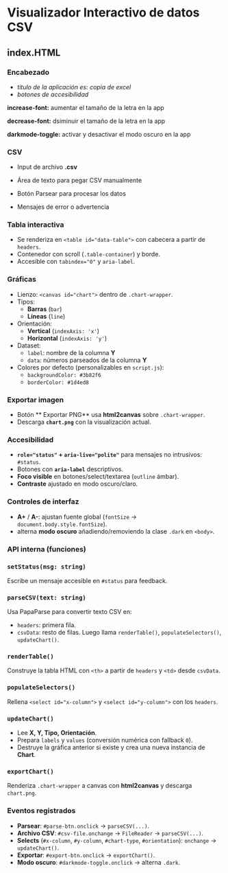# Visualizador Interactivo de datos CSV

## index.HTML
### Encabezado
* *titulo de la aplicación es: copia de excel*
* *botones de accesibilidad*

 **increase-font:** aumentar el tamaño de la letra en la app

 **decrease-font:** dsiminuir el tamaño de la letra en la app

 **darkmode-toggle:** activar y desactivar el modo oscuro en la app

### CSV
* Input de archivo **.csv**

* Área de texto para pegar CSV manualmente

* Botón Parsear para procesar los datos

* Mensajes de error o advertencia

### Tabla interactiva
- Se renderiza en `<table id="data-table">` con cabecera a partir de `headers`.
- Contenedor con scroll (`.table-container`) y borde.
- Accesible con `tabindex="0"` y `aria-label`.

### Gráficas
- Lienzo: `<canvas id="chart">` dentro de `.chart-wrapper`.
- Tipos:
  - **Barras** (`bar`)
  - **Líneas** (`line`)
- Orientación:
  - **Vertical** (`indexAxis: 'x'`)
  - **Horizontal** (`indexAxis: 'y'`)
- Dataset:
  - `label`: nombre de la columna **Y**
  - `data`: números parseados de la columna **Y**
- Colores por defecto (personalizables en `script.js`):
  - `backgroundColor: #3b82f6`
  - `borderColor: #1d4ed8`


### Exportar imagen
- Botón ** Exportar PNG** usa **html2canvas** sobre `.chart-wrapper`.
- Descarga **`chart.png`** con la visualización actual.


### Accesibilidad
- **`role="status"` + `aria-live="polite"`** para mensajes no intrusivos: `#status`.
- Botones con **`aria-label`** descriptivos.
- **Foco visible** en botones/select/textarea (`outline` ámbar).
- **Contraste** ajustado en modo oscuro/claro.


### Controles de interfaz
- **A+** / **A-**: ajustan fuente global (`fontSize` → `document.body.style.fontSize`).
- alterna **modo oscuro** añadiendo/removiendo la clase `.dark` en `<body>`.


### API interna (funciones)

### `setStatus(msg: string)`
Escribe un mensaje accesible en `#status` para feedback.

### `parseCSV(text: string)`
Usa PapaParse para convertir texto CSV en:
- `headers`: primera fila.
- `csvData`: resto de filas.
Luego llama `renderTable()`, `populateSelectors()`, `updateChart()`.

### `renderTable()`
Construye la tabla HTML con `<th>` a partir de `headers` y `<td>` desde `csvData`.

### `populateSelectors()`
Rellena `<select id="x-column">` y `<select id="y-column">` con los `headers`.

### `updateChart()`
- Lee **X, Y, Tipo, Orientación**.
- Prepara `labels` y `values` (conversión numérica con fallback `0`).
- Destruye la gráfica anterior si existe y crea una nueva instancia de **Chart**.

### `exportChart()`
Renderiza `.chart-wrapper` a canvas con **html2canvas** y descarga `chart.png`.


### Eventos registrados
- **Parsear**: `#parse-btn.onclick` → `parseCSV(...)`.
- **Archivo CSV**: `#csv-file.onchange` → `FileReader` → `parseCSV(...)`.
- **Selects** (`#x-column`, `#y-column`, `#chart-type`, `#orientation`): `onchange` → `updateChart()`.
- **Exportar**: `#export-btn.onclick` → `exportChart()`.
- **Modo oscuro**: `#darkmode-toggle.onclick` → alterna `.dark`.
